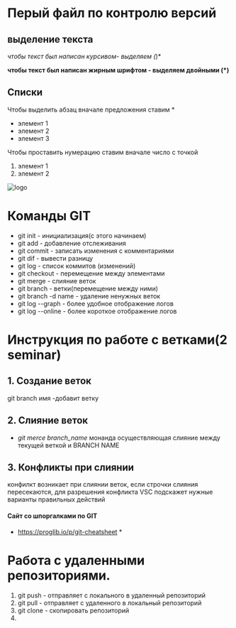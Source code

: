 # **Перый файл по контролю версий** 


## выделение текста

*чтобы текст был написан курсивом- выделяем (*)*

**чтобы текст был написан жирным шрифтом - выделяем двойными (*)**


## Списки

Чтобы выделить абзац вначале предложения ставим *
* элемент 1
* элемент 2
* элемент 3

Чтобы проставить нумерацию ставим вначале число с точкой

1. элемент 1
2. элемент 2



![logo](logo.png)
# Команды GIT


* git init - инициализация(с этого начинаем)
* git add - добавление отслеживания
* git commit - записать изменения с комментариями
* git dif - вывести разницу
* git log - список коммитов (изменений)
* git checkout - перемещение между элементами
* git merge - слияние веток
* git branch - ветки(перемещение между ними)
* git branch -d name - удаление ненужных веток
* git log --graph - более удобное отображение логов
* git log --online - более короткое отображение логов

# Инструкция по работе с ветками(2 seminar)
## 1. Создание веток
git branch имя -добавит ветку

## 2. Слияние веток


* *git merce branch_name* монанда осуществляющая слияние между текущей веткой и BRANCH NAME

## 3. Конфликты при слиянии 


конфилкт возникает при слиянии веток, если строчки слияния пересекаются, для разрешения конфликта VSC подскажет нужные варианты правильных действий


#### Сайт со шпоргалками по GIT
* https://proglib.io/p/git-cheatsheet *


# Работа с удаленными репозиториями.

1. git push - отправляет с  локального в удаленный репозиторий
2. git pull - отправляет с удаленного в локальный репозиторий
3. git clone - скопировать репозиторий
4. 